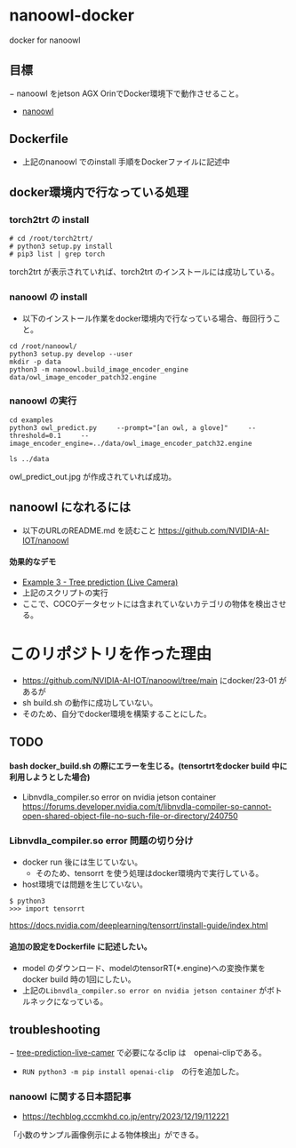 # nanoowl-docker
docker for nanoowl

## 目標
− nanoowl をjetson AGX OrinでDocker環境下で動作させること。
- [nanoowl](https://github.com/NVIDIA-AI-IOT/nanoowl)

## Dockerfile
- 上記のnanoowl でのinstall 手順をDockerファイルに記述中

## docker環境内で行なっている処理
### torch2trt の install
```commandline
# cd /root/torch2trt/
# python3 setup.py install
# pip3 list | grep torch
```
torch2trt が表示されていれば、torch2trt のインストールには成功している。

### nanoowl の install
- 以下のインストール作業をdocker環境内で行なっている場合、毎回行うこと。

```commandline
cd /root/nanoowl/
python3 setup.py develop --user
mkdir -p data
python3 -m nanoowl.build_image_encoder_engine     data/owl_image_encoder_patch32.engine
```

### nanoowl の実行
```commandline
cd examples
python3 owl_predict.py     --prompt="[an owl, a glove]"     --threshold=0.1     --image_encoder_engine=../data/owl_image_encoder_patch32.engine

ls ../data
```

owl_predict_out.jpg が作成されていれば成功。

## nanoowl になれるには
- 以下のURLのREADME.md を読むこと
https://github.com/NVIDIA-AI-IOT/nanoowl

#### 効果的なデモ
- [Example 3 - Tree prediction (Live Camera)](https://github.com/NVIDIA-AI-IOT/nanoowl?tab=readme-ov-file#example-3---tree-prediction-live-camera)
- 上記のスクリプトの実行
- ここで、COCOデータセットには含まれていないカテゴリの物体を検出させる。


# このリポジトリを作った理由
- https://github.com/NVIDIA-AI-IOT/nanoowl/tree/main にdocker/23-01 があるが
- sh build.sh の動作に成功していない。
- そのため、自分でdocker環境を構築することにした。


## TODO
#### bash docker_build.sh の際にエラーを生じる。(tensortrtをdocker build 中に利用しようとした場合)
- Libnvdla_compiler.so error on nvidia jetson container
https://forums.developer.nvidia.com/t/libnvdla-compiler-so-cannot-open-shared-object-file-no-such-file-or-directory/240750

### Libnvdla_compiler.so error 問題の切り分け
- docker run 後には生じていない。
  - そのため、tensorrt を使う処理はdocker環境内で実行している。
- host環境では問題を生じていない。
```commandline
$ python3
>>> import tensorrt

```

https://docs.nvidia.com/deeplearning/tensorrt/install-guide/index.html

#### 追加の設定をDockerfile に記述したい。
- model のダウンロード、modelのtensorRT(*.engine)への変換作業をdocker build 時の1回にしたい。
- 上記の`Libnvdla_compiler.so error on nvidia jetson container` がボトルネックになっている。

## troubleshooting
− [tree-prediction-live-camer](https://github.com/NVIDIA-AI-IOT/nanoowl?tab=readme-ov-file#example-3---tree-prediction-live-camera)
で必要になるclip は　openai-clipである。
- `RUN python3 -m pip install openai-clip`　の行を追加した。

### nanoowl に関する日本語記事
- https://techblog.cccmkhd.co.jp/entry/2023/12/19/112221

「小数のサンプル画像例示による物体検出」ができる。

